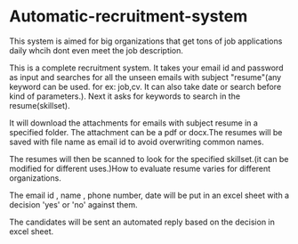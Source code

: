 # Automatic-recruitment-system
This system is aimed for big organizations that get tons of job applications daily whcih dont even meet the job description.

This is a complete recruitment system. It takes your email id and password as input and searches for all the unseen emails with subject "resume"(any keyword can be used. for ex: job,cv. It can also take date or search before kind of parameters.). Next it asks for keywords to search in the resume(skillset).

It will download the attachments for emails with subject resume in a specified folder. The attachment can be a pdf or docx.The resumes will be saved with file name as email id to avoid overwriting common names.

The resumes will then be scanned to look for the specified skillset.(it can be modified for different uses.)How to evaluate resume varies for different organizations.

The email id , name , phone number, date will be put in an excel sheet with a decision 'yes' or 'no' against them.

The candidates will be sent an automated reply based on the decision in excel sheet.
